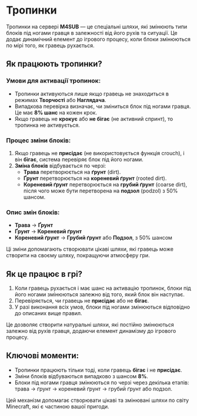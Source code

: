 # Тропинки

Тропинки на сервері **M4SUB** — це спеціальні шляхи, які змінюють типи блоків під ногами гравця в залежності від його рухів та ситуації. Це додає динамічний елемент до ігрового процесу, коли блоки змінюються по мірі того, як гравець рухається.

## Як працюють тропинки?

### Умови для активації тропинок:
- Тропинки активуються лише якщо гравець не знаходиться в режимах **Творчості** або **Наглядача**.
- Випадкова перевірка визначає, чи зміниться блок під ногами гравця. Це має **8% шанс** на кожен крок.
- Якщо гравець не **крокує** або **не бігає** (не активний спринт), то тропинка не активується.

### Процес зміни блоків:
1. Якщо гравець не **присідає** (не використовується функція crouch), і він **бігає**, система перевіряє блок під його ногами.
2. **Зміна блоків** відбувається по черзі:
   - **Трава** перетворюється на **ґрунт** (dirt).
   - **Ґрунт** перетворюється на **кореневий ґрунт** (rooted dirt).
   - **Кореневий ґрунт** перетворюється на **грубий ґрунт** (coarse dirt), після чого може бути перетворена на **подзол** (podzol) з 50% шансом.

### Опис змін блоків:
- **Трава** → **Ґрунт**
- **Ґрунт** → **Кореневий ґрунт**
- **Кореневий ґрунт** → **Грубий ґрунт** або **Подзол**, з 50% шансом

Ці зміни допомагають створювати цікаві шляхи, які гравець може створити на своєму шляху, покращуючи атмосферу гри.

## Як це працює в грі?

1. Коли гравець рухається і має шанс на активацію тропинок, блоки під його ногами змінюються залежно від того, який блок він наступає.
2. Перевіряється, чи гравець не **присідає** або не **бігає**.
3. У разі виконання всіх умов, блоки під ногами змінюються відповідно до описаних вище правил.

Це дозволяє створити натуральні шляхи, які постійно змінюються залежно від рухів гравця, додаючи елемент динамізму до ігрового процесу.

## Ключові моменти:
- Тропинки працюють тільки тоді, коли гравець **бігає** і не **присідає**.
- Зміни блоків відбуваються випадково з шансом **8%**.
- Блоки під ногами гравця змінюються по черзі через декілька етапів: трава → ґрунт → кореневий ґрунт → грубий ґрунт або подзол.

Цей механізм допомагає створювати цікаві та змінювані шляхи по світу Minecraft, які є частиною вашої пригоди.
